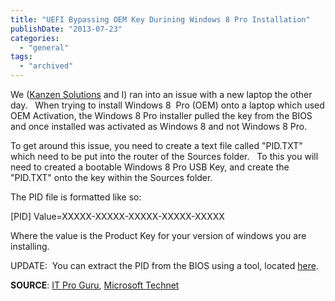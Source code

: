 ```yaml
---
title: "UEFI Bypassing OEM Key Durining Windows 8 Pro Installation"
publishDate: "2013-07-23"
categories: 
  - "general"
tags:
  - "archived"
---
```


We ([Kanzen Solutions](https://kanzensolutions.co.uk/) and I) ran into an issue with a new laptop the other day.   When trying to install Windows 8  Pro (OEM) onto a laptop which used OEM Activation, the Windows 8 Pro installer pulled the key from the BIOS and once installed was activated as Windows 8 and not Windows 8 Pro.

To get around this issue, you need to create a text file called "PID.TXT" which need to be put into the router of the Sources folder.   To this you will need to created a bootable Windows 8 Pro USB Key, and create the "PID.TXT" onto the key within the Sources folder.

The PID file is formatted like so:

\[PID\]
Value=XXXXX-XXXXX-XXXXX-XXXXX-XXXXX

Where the value is the Product Key for your version of windows you are installing.

UPDATE:  You can extract the PID from the BIOS using a tool, located [here](https://www.sherr.co.uk/retrieve_windows_8_license_key_from_bios).

**SOURCE**: [IT Pro Guru](https://itproguru.com/expert/2013/02/solution-to-uefi-issue-windows-8-or-windows-server-2012-installation-may-fail-with-error-message-the-product-key-entered-does-not-match-any-of-the-windows-images-available-for-installation-enter-a-di/), [Microsoft Technet](https://technet.microsoft.com/en-us/library/hh824952.aspx)

